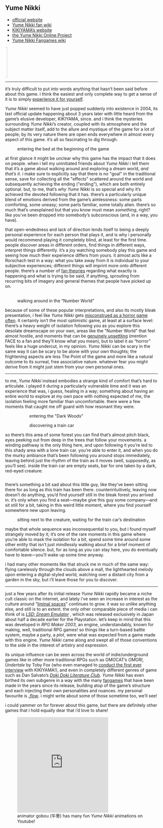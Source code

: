 ## Yume Nikki

- [official website](http://yume-nikki.com/)
- [Yume Nikki fan wiki](https://yumenikki.fandom.com/wiki/Yume_Nikki_Wiki)
- [KIKIYAMA’s website](https://www3.nns.ne.jp/~tk-mto/index.html)
- [the Yume Nikki Online Project](https://ynoproject.net/)
- [Yume Nikki Fangames wiki](https://yumenikkifg.fandom.com/wiki/Yume_Nikki_Fangames_Wiki)

<marquee class="marquee" direction="right">
    <img
      class=""
      src="/_assets/img/shrines/rpg-maker/Madotsuki_walk_side_big.webp"
      alt=""
      width="100px"
    />
</marquee>

---

it’s truly difficult to put into words anything that hasn’t been said before
about this game. i think the easiest and only complete way to get a sense of it
is to simply
[experience it for yourself](https://yumenikki.fandom.com/wiki/Yume_Nikki#Yume_Nikki).

<cite>Yume Nikki</cite> seemed to have just popped suddenly into existence in
2004, its last official update happening about 3 years later with little heard
from the game’s elusive developer, KIKIYAMA, since. and i think the mysteries
surrounding <cite>Yume Nikki</cite>’s creator, coupled with its atmosphere and
the subject matter itself, add to the allure and mystique of the game for a lot
of people; by its very nature there are open ends everywhere in almost every
aspect of this game. it’s all so fascinating to dig through.

<figure class="figure">
  <img
    class="image figure__image"
    src="/_assets/img/shrines/rpg-maker/yume-nikki-01.gif"
    alt=""
  />
  <figcaption class="figure__caption">
    entering the bed at the beginning of the game
  </figcaption>
</figure>

at first glance it might be unclear why this game has the impact that it does on
people. when i tell my uninitiated friends about <cite>Yume Nikki</cite> i tell
them that it’s a game about walking around and exploring a dream world, _and
that’s it_. i make sure to explicitly say that there is no "goal" in the
traditional sense, save for collecting all the "effects" scattered around the
world and subsequently achieving the ending ("ending"), which are both entirely
optional. but, to me, that’s _why_ <cite>Yume Nikki</cite> is so special and why
it’s achieved the devoted following that it has. there’s a particularly unique
blend of emotions derived from the game’s aimlessness: some parts comforting,
some uneasy; some parts familiar, some totally alien. there’s so much that’s
unexplained but that you know must mean _something_, right? like you’ve been
dropped into somebody’s subconscious (and, in a way, you have).

that open-endedness and lack of direction lends itself to being a deeply
personal experience for each person that plays it, and is why i personally would
recommend playing it completely blind, at least for the first time. people
discover areas in different orders, find things in different ways, interpret
things differently. it’s a joy watching somebody play this game and seeing how
much their experience differs from yours. it almost acts like a Rorschach test
in a way: what you take away from it is individual to your subjective
experiences; different things will imprint more onto different people. there’s a
number of
[fan theories](https://yumenikki.fandom.com/wiki/Theories#Theories_regarding_Locations)
regarding what exactly is happening and what is trying to be said, if anything,
sprouting from recurring bits of imagery and general themes that people have
picked up on.

<figure class="figure">
  <img
    class="image figure__image"
    src="/_assets/img/shrines/rpg-maker/yume-nikki-06.gif"
    alt=""
  />
  <img
    class="image figure__image"
    src="/_assets/img/shrines/rpg-maker/yume-nikki-07.gif"
    alt=""
  />
  <figcaption class="figure__caption">
    walking around in the “Number World”
  </figcaption>
</figure>

because of some of these popular interpretations, and also its mostly bleak
presentation, i feel like <cite>Yume Nikki</cite> gets
[misconstrued as a horror game often](https://www.pcgamer.com/the-horrifying-legacy-of-yume-nikki-the-homebrew-game-that-became-a-phenomenon/).
it certainly isn’t the most optimistic game, at least at a surface level:
there’s a heavy weight of isolation following you as you explore this desolate
dreamscape on your own, areas like the "Number World" that feel almost hostile,
and moments that can be
[genuinely unsettling](https://youtu.be/_MNFbZ0132M?si=-Xg8-0w3fEllsJtT&t=22)
(mention FACE to a fan and they’ll know what you mean), but to label it as
“horror” feels like a huge undercut, in my opinion. <cite>Yume Nikki</cite> can
be scary in the same way it can be scary to be alone with your own thoughts; the
frightening aspects are less The Point of the game and more like a natural
outcome to its surreal, free associative nature. whatever fear you might derive
from it might just stem from your own personal ones.

---

to me, <cite>Yume Nikki</cite> instead embodies a strange kind of comfort that’s
hard to articulate. i played it during a particularly vulnerable time and it was
an experience that was, i guess, healing in a way; something about having an
entire world to explore at my own pace with nothing expected of me, the
isolation feeling more familiar than uncomfortable. there were a few moments
that caught me off guard with how resonant they were.

<figure class="figure">
  <figure>
    <img
      class="image figure__image"
      src="/_assets/img/shrines/rpg-maker/yume-nikki-02.gif"
      alt=""
    />
    <figcaption class="figure__caption">
      entering the "Dark Woods"
    </figcaption>
  </figure>
  <figure>
    <img
      class="image figure__image"
      src="/_assets/img/shrines/rpg-maker/yume-nikki-03.gif"
      alt=""
    />
    <figcaption class="figure__caption">
      discovering a train car
    </figcaption>
  </figure>
</figure>

so there’s this area of some forest you can find that’s almost pitch black, eyes
peeking out from deep in the trees that follow your movements. a winding pathway
is the only thing here, and upon following it you’re led to this shady area with
a lone train car. you’re able to enter it, and when you do the murky ambiance
that’s been following you around stops immediately, leaving behind just the
rhythm of the train as it moves (well, supposedly, as you’ll see).
<span id="inside-train-car">inside the train car are empty seats, bar for one
taken by a dark, red-eyed creature:</span>

<figure class="figure">
  <img
    class="image figure__image"
    src="/_assets/img/shrines/rpg-maker/yume-nikki-04.gif"
    alt=""
    aria-describedby="inside-train-car"
  />
</figure>

there’s something a bit sad about this little guy, like they’ve been sitting
there for as long as this train has been there. counterintuitively, leaving now
doesn’t do anything, you’d find yourself still in the bleak forest you arrived
in. it’s only when you find a seat&mdash;maybe give this guy some
company&mdash;and sit still for a bit, taking in this weird little moment, where
you find yourself somewhere new upon leaving.

<figure class="figure">
  <img
    class="image figure__image"
    src="/_assets/img/shrines/rpg-maker/yume-nikki-05.gif"
    alt=""
  />
  <figcaption class="figure__caption">
    sitting next to the creature, waiting for the train car’s
    destination
  </figcaption>
</figure>

maybe that whole sequence was inconsequential to you, but i found myself
strangely moved by it; it’s one of the rare moments in this game where you’re
able to mask the isolation for a bit, spend some time around some other entity
that isn’t just mindlessly walking about for a brief moment of comfortable
silence. but, for as long as you can stay here, you do eventually have to
leave&mdash;you’ll wake up some time anyway.

i had many other moments like that struck me in much of the same way: flying
carelessly through the clouds above a mall, the lighthearted melody upon
entering a digital-styled world, watching over a distant city from a garden in
the sky, but i’ll leave those for you to discover.

---

just a few years after its initial release <cite>Yume Nikki</cite> rapidly
became a niche cult classic on the internet, and lately i’ve seen an increase in
interest as the culture around
“[liminal spaces](<https://en.wikipedia.org/wiki/Liminal_space_(aesthetic)>)”
continues to grow. it was so unlike anything else, and still is to an extent.
the only other comparable piece of media i can think of is
[<cite>LSD: Dream Emulator</cite>](https://en.wikipedia.org/wiki/LSD:_Dream_Emulator)
, which was released exclusively in Japan about half a decade earlier for the
Playstation. let’s keep in mind that this was developed in <cite>RPG Maker
2003</cite>, an engine, understandably, known for making, well, traditional RPG
games! so things like a turn-based battle system, maybe a party, a _plot_, were
what was expected from a game made with this engine. <cite>Yume Nikki</cite>
came along and swept all of those conventions to the side in the interest of
artistry and expression.

its unique influence can be seen across the world of indie/underground games
like in other more traditional RPGs such as OMOCAT’s <cite>OMORI</cite>,
<cite>Undertale</cite> by Toby Fox (who even managed to
[conduct the first ever interview](https://chartcarr.neocities.org/secretbase_4)
with KIKIYAMA!), and even in completely different genres of game such as Dan
Salvato’s
[<cite>Doki Doki Literature Club</cite>](https://www.reddit.com/r/DDLC/comments/7dvb70/comment/dq1dyjb/?utm_source=share&utm_medium=web3x&utm_name=web3xcss&utm_term=1&utm_content=share_button).
<cite>Yume Nikki</cite> has even birthed its own subgenre in a way with the many
[fangames](https://yumenikkifg.fandom.com/wiki/Yume_Nikki_Fangames_Wiki) that
have been made in the years since its release, building atop of the game’s
structure and each injecting their own personalities and nuances. my personal
favourite is [<cite>.flow</cite>](https://yume.wiki/flow/Dotflow_Wiki). i might
write about some of those sometime too, we’ll see!

i could yammer on for forever about this game, but there are definitely other
games that i hold equally dear that i’d love to share!

<figure class="figure">
  <iframe
    height="315"
    src="https://www.youtube.com/embed/86WZsr-jRDY?si=IIOPIsGLZwLt5rDm"
    title="YouTube video player"
    frameborder="0"
    allow="accelerometer; autoplay; clipboard-write; encrypted-media; gyroscope; picture-in-picture; web-share"
    referrerpolicy="strict-origin-when-cross-origin"
    allowfullscreen
  ></iframe>
  <figcaption class="figure__caption">
    animator gobou (牛蒡) has many fun <cite>Yume Nikki</cite> animations on
    Youtube!
  </figcaption>
</figure>
